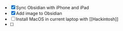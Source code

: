 - [x] Sync Obsidian with iPhone and iPad
- [x] Add image to Obsidian
- [ ] Install MacOS in current laptop with [[Hackintosh]]
- [ ] 
